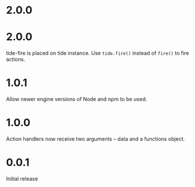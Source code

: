 # 2.0.0


# 2.0.0
tide-fire is placed on tide instance. Use `tide.fire()` instead of `fire()` to fire actions.

# 1.0.1
Allow newer engine versions of Node and npm to be used.

# 1.0.0
Action handlers now receive two arguments – data and a functions object.

# 0.0.1
Initial release
